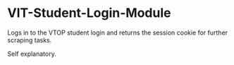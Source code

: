 # VIT-Student-Login-Module




Logs in to the VTOP student login and returns the session cookie for further scraping tasks.



Self explanatory.
